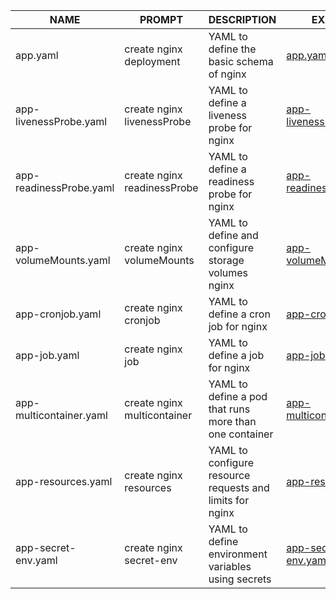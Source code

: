 

| NAME| PROMPT | DESCRIPTION | EXAMPLE |
|-|-|-|-|
| app.yaml| create nginx deployment | YAML to define the basic schema of nginx              | [app.yaml](yaml/app.yaml)                 |
| app-livenessProbe.yaml      | create nginx livenessProbe | YAML to define a liveness probe for nginx                    | [app-livenessProbe.yaml](yaml/app-livenessProbe.yaml) |
| app-readinessProbe.yaml     | create nginx readinessProbe | YAML to define a readiness probe for nginx                   | [app-readinessProbe.yaml](yaml/app-readinessProbe.yaml) |
| app-volumeMounts.yaml       | create nginx volumeMounts | YAML to define and configure storage volumes nginx       | [app-volumeMounts.yaml](yaml/app-volumeMounts.yaml) |
| app-cronjob.yaml            | create nginx cronjob| YAML to define a cron job for nginx                       | [app-cronjob.yaml](yaml/app-cronjob.yaml) |
| app-job.yaml                |create nginx job | YAML to define a job for nginx                            | [app-job.yaml](yaml/app-job.yaml) |
| app-multicontainer.yaml     | create nginx multicontainer | YAML to define a pod that runs more than one container                  | [app-multicontainer.yaml](yaml/app-multicontainer.yaml) |
| app-resources.yaml          | create nginx resources | YAML to configure resource requests and limits for nginx     | [app-resources.yaml](yaml/app-resources.yaml) |
| app-secret-env.yaml         | create nginx secret-env    | YAML to define environment variables using secrets                      | [app-secret-env.yaml](yaml/app-secret-env.yaml) |